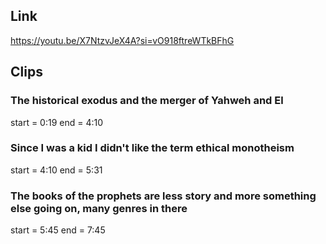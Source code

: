 ## Link
https://youtu.be/X7NtzvJeX4A?si=vO918ftreWTkBFhG

## Clips

### The historical exodus and the merger of Yahweh and El
start = 0:19
end = 4:10

### Since I was a kid I didn't like the term ethical monotheism
start = 4:10
end = 5:31

### The books of the prophets are less story and more something else going on, many genres in there
start = 5:45
end = 7:45

